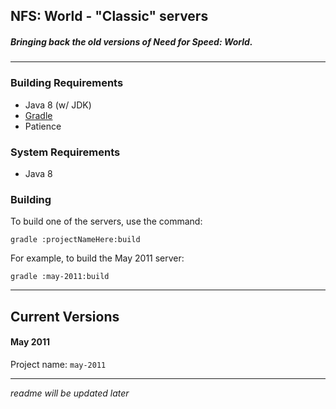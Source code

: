 ## NFS: World - "Classic" servers
##### Bringing back the old versions of Need for Speed: World.

---

### Building Requirements

- Java 8 (w/ JDK)
- [Gradle](https://gradle.org/)
- Patience

### System Requirements

- Java 8

### Building
To build one of the servers, use the command:

`gradle :projectNameHere:build`

For example, to build the May 2011 server:

`gradle :may-2011:build`

---
## Current Versions

#### May 2011
Project name: `may-2011`

---
_readme will be updated later_